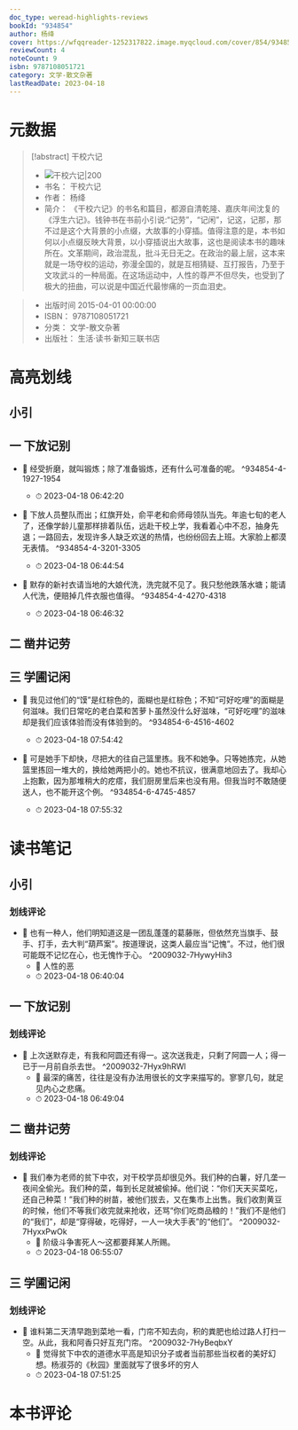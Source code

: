 ```yaml
---
doc_type: weread-highlights-reviews
bookId: "934854"
author: 杨绛
cover: https://wfqqreader-1252317822.image.myqcloud.com/cover/854/934854/t7_934854.jpg
reviewCount: 4
noteCount: 9
isbn: 9787108051721
category: 文学-散文杂著
lastReadDate: 2023-04-18
---
```

# 元数据
> [!abstract] 干校六记
> - ![ 干校六记|200](https://wfqqreader-1252317822.image.myqcloud.com/cover/854/934854/t7_934854.jpg)
> - 书名： 干校六记
> - 作者： 杨绛
> - 简介： 《干校六记》的书名和篇目，都源自清乾隆、嘉庆年间沈复的《浮生六记》。钱钟书在书前小引说:“记劳”，“记闲”，记这，记那，那不过是这个大背景的小点缀，大故事的小穿插。值得注意的是，本书如何以小点缀反映大背景，以小穿插说出大故事，这也是阅读本书的趣味所在。文革期间，政治混乱，批斗无日无之。在政治的最上层，这本来就是一场夺权的运动，弥漫全国的，就是互相猜疑、互打报告，乃至于文攻武斗的一种局面。在这场运动中，人性的尊严不但尽失，也受到了极大的扭曲，可以说是中国近代最惨痛的一页血泪史。

> - 出版时间 2015-04-01 00:00:00
> - ISBN： 9787108051721
> - 分类： 文学-散文杂著
> - 出版社： 生活·读书·新知三联书店

# 高亮划线

## 小引

 
## 一 下放记别


- 📌 经受折磨，就叫锻炼；除了准备锻炼，还有什么可准备的呢。 ^934854-4-1927-1954
    - ⏱ 2023-04-18 06:42:20 

- 📌 下放人员整队而出；红旗开处，俞平老和俞师母领队当先。年逾七旬的老人了，还像学龄儿童那样排着队伍，远赴干校上学，我看着心中不忍，抽身先退；一路回去，发现许多人缺乏欢送的热情，也纷纷回去上班。大家脸上都漠无表情。 ^934854-4-3201-3305
    - ⏱ 2023-04-18 06:44:54 

- 📌 默存的新衬衣请当地的大娘代洗，洗完就不见了。我只愁他跌落水塘；能请人代洗，便赔掉几件衣服也值得。 ^934854-4-4270-4318
    - ⏱ 2023-04-18 06:46:32 
 
## 二 凿井记劳

 
## 三 学圃记闲

 

- 📌 我见过他们的“馍”是红棕色的，面糊也是红棕色；不知“可好吃哩”的面糊是何滋味。我们日常吃的老白菜和苦萝卜虽然没什么好滋味，“可好吃哩”的滋味却是我们应该体验而没有体验到的。 ^934854-6-4516-4602
    - ⏱ 2023-04-18 07:54:42 

- 📌 可是她手下却快，尽把大的往自己篮里拣。我不和她争。只等她拣完，从她篮里拣回一堆大的，换给她两把小的。她也不抗议，很满意地回去了。我却心上抱歉，因为那堆稍大的疙瘩，我们厨房里后来也没有用。但我当时不敢随便送人，也不能开这个例。 ^934854-6-4745-4857
    - ⏱ 2023-04-18 07:55:32 
# 读书笔记

## 小引

### 划线评论
- 📌 也有一种人，他们明知道这是一团乱蓬蓬的葛藤账，但依然充当旗手、鼓手、打手，去大判“葫芦案”。按道理说，这类人最应当“记愧”。不过，他们很可能既不记忆在心，也无愧怍于心。  ^2009032-7HywyHih3
    - 💭 人性的恶
    - ⏱ 2023-04-18 06:40:04
   
## 一 下放记别

### 划线评论
- 📌 上次送默存走，有我和阿圆还有得一。这次送我走，只剩了阿圆一人；得一已于一月前自杀去世。  ^2009032-7Hyx9hRWl
    - 💭 最深的痛苦，往往是没有办法用很长的文字来描写的。寥寥几句，就足见内心之悲痛。
    - ⏱ 2023-04-18 06:49:04
   
## 二 凿井记劳

### 划线评论
- 📌 我们奉为老师的贫下中农，对干校学员却很见外。我们种的白薯，好几垄一夜间全偷光。我们种的菜，每到长足就被偷掉。他们说：“你们天天买菜吃，还自己种菜！”我们种的树苗，被他们拔去，又在集市上出售。我们收割黄豆的时候，他们不等我们收完就来抢收，还骂“你们吃商品粮的！”我们不是他们的“我们”，却是“穿得破，吃得好，一人一块大手表”的“他们”。  ^2009032-7HyxxPwOk
    - 💭 阶级斗争害死人～这都要拜某人所赐。
    - ⏱ 2023-04-18 06:55:07
   
## 三 学圃记闲

### 划线评论
- 📌 谁料第二天清早跑到菜地一看，门帘不知去向，积的粪肥也给过路人打扫一空。从此，我和阿香只好互充门帘。  ^2009032-7HyBeqbxY
    - 💭 觉得贫下中农的道德水平高是知识分子或者当前那些当权者的美好幻想。杨淑芬的《秋园》里面就写了很多坏的穷人
    - ⏱ 2023-04-18 07:51:25
   
# 本书评论
